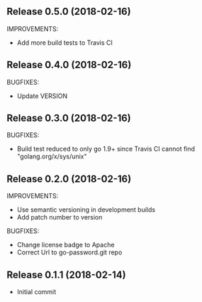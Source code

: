 ## Release 0.5.0 (2018-02-16)

IMPROVEMENTS:

* Add more build tests to Travis CI

## Release 0.4.0 (2018-02-16)

BUGFIXES:

* Update VERSION

## Release 0.3.0 (2018-02-16)

BUGFIXES:

* Build test reduced to only go 1.9+ since 
  Travis CI cannot find "golang.org/x/sys/unix"

## Release 0.2.0 (2018-02-16)

IMPROVEMENTS:

* Use semantic versioning in development builds
* Add patch number to version

BUGFIXES:

* Change license badge to Apache
* Correct Url to go-password.git repo

## Release 0.1.1 (2018-02-14)

* Initial commit

